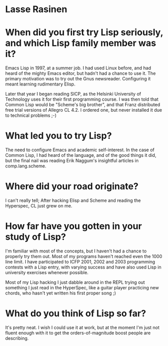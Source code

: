 # Lasse Rasinen

# When did you first try Lisp seriously, and which Lisp family member was it?

Emacs Lisp in 1997, at a summer job. I had used Linux before, and had
heard of the mighty Emacs editor, but hadn't had a chance to use
it. The primary motivation was to try out the Gnus
newsreader. Configuring it meant learning rudimentary Elisp.

Later that year I began reading SICP, as the Helsinki University of
Technology uses it for their first programming course. I was then told
that Common Lisp would be "Scheme's big brother", and that Franz
distributed free trial versions of Allegro CL 4.2. I ordered one, but
never installed it due to technical problems ;-)

# What led you to try Lisp?

The need to configure Emacs and academic self-interest. In the case of
Common Lisp, I had heard of the language, and of the good things it
did, but the final nail was reading Erik Naggum's insightful articles
in comp.lang.scheme.

# Where did your road originate?

I can't really tell; After hacking Elisp and Scheme and reading the
Hyperspec, CL just grew on me.

# How far have you gotten in your study of Lisp?

I'm familiar with most of the concepts, but I haven't had a chance to
properly try them out. Most of my programs haven't reached even the
1000 line limit. I have participated to ICFP 2001, 2002 and 2003
programming contests with a Lisp entry, with varying success and have
also used Lisp in university exercises whenever possible.

Most of my Lisp hacking I just dabble around in the REPL trying out
something I just read in the HyperSpec, like a guitar player
practicing new chords, who hasn't yet written his first proper song ;)

# What do you think of Lisp so far?

It's pretty neat. I wish I could use it at work, but at the moment I'm
just not fluent enough with it to get the orders-of-magnitude boost
people are describing.
